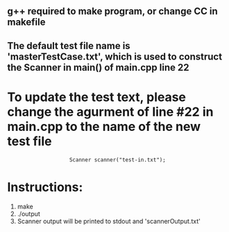 ## g++ required to make program, or change CC in makefile

## The default test file name is 'masterTestCase.txt', which is used to construct the Scanner in main() of main.cpp line 22
# To update the test text, please change the agurment of line #22 in main.cpp to the name of the new test file
 						Scanner scanner("test-in.txt");
# Instructions:

1. make
2. ./output
3. Scanner output will be printed to stdout and 'scannerOutput.txt'
